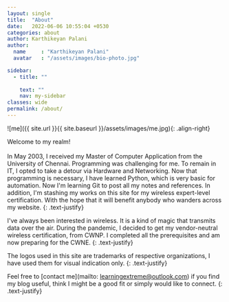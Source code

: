 ```yaml
---
layout: single
title:  "About"
date:   2022-06-06 10:55:04 +0530
categories: about
author: Karthikeyan Palani
author:
  name     : "Karthikeyan Palani"
  avatar   : "/assets/images/bio-photo.jpg"

sidebar:
  - title: ""
    
    text: ""
    nav: my-sidebar
classes: wide
permalink: /about/
---
```


![me]({{ site.url }}{{ site.baseurl }}/assets/images/me.jpg){: .align-right}

Welcome to my realm!
<br>
<br>
In May 2003, I received my Master of Computer Application from the University of Chennai. Programming was challenging for me. To remain in IT, I opted to take a detour via Hardware and Networking. Now that programming is necessary, I have learned Python, which is very basic for automation. Now I'm learning Git to post all my notes and references. In addition, I'm stashing my works on this site for my wireless expert-level certification. With the hope that it will benefit anybody who wanders across my website.
{: .text-justify}

I've always been interested in wireless. It is a kind of magic that transmits data over the air. During the pandemic, I decided to get my vendor-neutral wireless certification, from CWNP. I completed all the prerequisites and am now preparing for the CWNE.
{: .text-justify}

The logos used in this site are trademarks of respective organizations,  I have used them for visual indication only.
{: .text-justify}

Feel free to [contact me](mailto: learningextreme@outlook.com) if you find my blog useful, think I might be a good fit or simply would like to connect. 
{: .text-justify}
